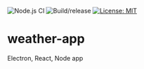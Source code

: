 ![Node.js CI](https://github.com/anedomansky/weather-app/workflows/Node.js%20CI/badge.svg)  ![Build/release](https://github.com/anedomansky/weather-app/workflows/Build/release/badge.svg)  [![License: MIT](https://img.shields.io/badge/License-MIT-yellow.svg)](https://opensource.org/licenses/MIT)

# weather-app

Electron, React, Node app
